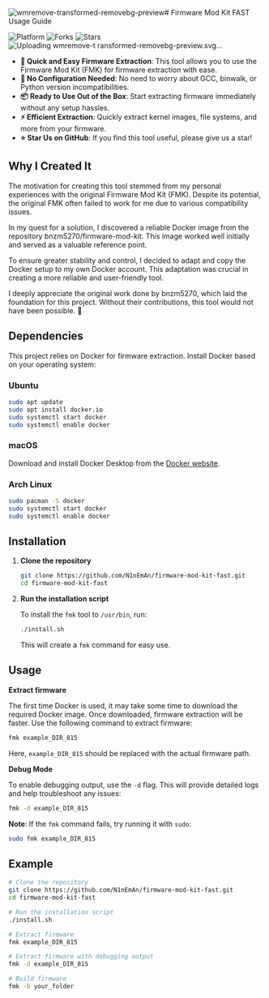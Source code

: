 ![wmremove-transformed-removebg-preview](https://github.com/user-attachments/assets/f4b7b727-f555-4410-affc-85061232a81d)# Firmware Mod Kit FAST Usage Guide

![Platform](https://img.shields.io/badge/platform-Linux-blueviolet)
![Forks](https://img.shields.io/github/forks/N1nEmAn/fmk-fast)
![Stars](https://img.shields.io/github/stars/N1nEmAn/fmk-fast)
![Uploading wmremove-t<svg version="1.1" id="Layer_1" xmlns="http://www.w3.org/2000/svg" xmlns:xlink="http://www.w3.org/1999/xlink" x="0px" y="0px"
	 width="100%" viewBox="0 0 503 496" enable-background="new 0 0 503 496" xml:space="preserve">
<path fill="#000000" opacity="1.000000" stroke="none" 
	d="
M281.000000,497.000000 
	C187.333359,497.000000 94.166710,497.000000 1.000050,497.000000 
	C1.000033,331.666718 1.000033,166.333450 1.000017,1.000139 
	C168.666565,1.000093 336.333130,1.000093 503.999756,1.000046 
	C503.999847,166.333191 503.999847,331.666382 503.999939,496.999786 
	C429.833344,497.000000 355.666656,497.000000 281.000000,497.000000 
M224.998077,243.967606 
	C224.998077,243.967606 224.924286,243.925903 224.228104,244.141617 
	C223.195129,246.838013 222.162140,249.534424 221.008301,252.459091 
	C221.008301,252.459091 221.010223,252.717346 220.341049,253.031403 
	C219.869263,254.342194 219.397461,255.652985 219.001236,256.978180 
	C219.001236,256.978180 218.933578,256.939331 218.237122,257.163116 
	C217.260284,259.188416 216.207947,261.181213 215.319962,263.244751 
	C211.918228,271.149811 208.569290,279.077637 205.039124,287.644287 
	C204.993759,288.086212 204.948395,288.528137 204.268265,289.313110 
	C203.349945,291.935944 202.431625,294.558746 201.513321,297.181580 
	C202.011505,297.419678 202.509689,297.657776 203.007874,297.895874 
	C204.350662,295.635406 205.693436,293.374969 207.605377,290.875671 
	C208.394058,290.300354 209.182724,289.725037 210.634369,288.904144 
	C214.406113,284.388916 218.247574,279.929779 221.936401,275.347778 
	C232.403107,262.346741 242.840439,249.321732 253.221771,236.252502 
	C258.065277,230.154938 262.752808,223.933441 267.724548,217.716187 
	C267.724548,217.716187 267.774323,217.502151 268.273163,217.106064 
	C270.887787,213.734039 273.502411,210.362030 276.566101,206.857895 
	C276.850525,206.670685 276.997467,206.406906 277.630127,205.813751 
	C278.434296,204.544373 279.238464,203.274994 279.994202,201.993652 
	C279.994202,201.993652 280.006073,202.042068 280.739594,201.993851 
	C285.694672,196.048080 290.649780,190.102295 295.604889,184.156525 
	C289.369720,182.974594 284.042694,183.100189 278.723877,182.944489 
	C271.177826,182.723587 263.637878,182.295502 256.022125,181.314102 
	C256.374939,180.559616 256.727753,179.805130 257.703247,178.706787 
	C269.071411,156.503403 280.439575,134.300034 292.424896,110.891281 
	C278.815277,110.891281 266.880005,110.891281 254.169983,110.975121 
	C252.664978,111.913620 250.495377,112.493523 249.763824,113.849350 
	C245.335129,122.057381 241.044403,130.352783 237.065323,138.787735 
	C229.263275,155.326782 221.698395,171.977676 214.030182,188.579865 
	C211.392227,194.291229 208.705780,199.980499 206.110947,205.711304 
	C205.242966,207.628296 204.980789,209.385895 209.007156,208.939758 
	C219.318069,208.660660 229.628967,208.381546 239.984451,208.869476 
	C238.447983,212.572403 236.917084,216.277634 235.373795,219.977707 
	C232.975739,225.727142 230.569244,231.473053 228.036972,237.479553 
	C228.036972,237.479553 228.020325,237.768661 227.343201,238.065613 
	C226.533646,240.029312 225.724075,241.992996 224.998077,243.967606 
M112.997589,348.996552 
	C112.997589,348.996552 112.991753,348.931549 112.336983,349.486237 
	C112.222466,361.788025 112.095947,374.089752 112.035080,386.391815 
	C112.032516,386.912109 112.639809,387.435394 113.836792,387.974335 
	C120.949554,387.931946 120.971107,387.910339 120.996284,380.669678 
	C121.000328,379.506805 121.102020,378.333252 120.982178,377.183014 
	C120.586388,373.384186 122.050133,371.609467 126.046829,371.907684 
	C129.020203,372.129517 132.024811,371.898376 135.013870,371.955017 
	C137.563416,372.003326 139.624420,371.157776 138.835678,368.335846 
	C138.459366,366.989532 136.553619,365.380524 135.139725,365.156036 
	C132.059570,364.667023 128.842133,364.840637 125.696556,365.019928 
	C122.258888,365.215851 121.037468,363.851868 121.005554,360.395721 
	C120.971382,356.693726 122.701309,355.855286 125.902008,355.991455 
	C129.384323,356.139557 132.878387,356.066132 136.366272,356.015839 
	C142.053238,355.933838 142.955338,354.479095 140.306564,348.343933 
	C134.539139,348.219604 128.769928,347.953247 123.004944,348.025116 
	C119.644020,348.067047 116.289848,348.650391 112.997589,348.996552 
M361.551605,348.096008 
	C359.233673,350.298340 359.350311,351.685303 362.228363,352.212555 
	C365.422821,352.797729 368.730865,352.762848 371.924805,353.933594 
	C371.956848,364.276733 371.988892,374.619843 371.941498,385.634003 
	C372.644775,386.409210 373.348053,387.184418 374.919464,388.027496 
	C378.296112,388.539948 378.147461,386.292053 378.148926,384.018860 
	C378.155579,373.722015 378.213562,363.425171 379.144440,353.066162 
	C382.231659,353.024323 385.326416,353.100372 388.403625,352.902679 
	C390.794098,352.749084 392.857697,352.064270 390.329620,348.366150 
	C380.947174,348.290466 371.564758,348.214783 361.551605,348.096008 
M269.669678,370.947937 
	C271.953918,370.797516 274.269257,370.816925 276.505890,370.406982 
	C277.318298,370.258118 277.942810,369.084290 278.653076,368.378113 
	C277.897034,367.649963 277.251007,366.537994 276.359497,366.282532 
	C274.979889,365.887115 273.428619,366.126526 271.957214,366.008698 
	C267.613770,365.660828 263.273804,365.269775 259.013672,363.985657 
	C259.013672,360.402191 259.013672,356.818726 259.013672,353.053223 
	C263.160095,353.053223 266.644501,353.190338 270.112946,353.013733 
	C273.421814,352.845245 276.713989,352.349823 280.450562,351.551117 
	C280.070923,350.650177 279.751099,348.996246 279.302673,348.960571 
	C271.950073,348.376404 264.583069,347.809601 257.214386,347.735870 
	C255.824219,347.721954 253.223541,349.823639 253.194412,350.999023 
	C252.895157,363.072845 253.010910,375.156982 253.010910,387.966980 
	C255.055679,387.549164 256.532501,387.247375 258.811462,386.602966 
	C258.811462,381.517029 258.811462,376.431122 258.811462,370.896118 
	C262.586517,370.896118 265.706390,370.896118 269.669678,370.947937 
M192.055496,351.022736 
	C192.048355,359.173218 191.954727,367.324921 192.070435,375.473663 
	C192.128555,379.566803 192.567490,383.654541 193.722839,387.816284 
	C200.868027,388.076508 200.981354,387.994965 201.002869,380.828156 
	C201.013412,377.319336 200.752441,373.736328 205.607101,372.291199 
	C207.594849,375.104919 209.589294,377.919739 211.575119,380.740662 
	C216.963150,388.394501 219.543045,389.468140 227.642059,386.680542 
	C222.025497,379.640533 216.599060,372.838806 211.032089,365.860931 
	C216.041656,360.508728 220.786758,355.439056 226.122391,349.738495 
	C217.745499,348.076294 212.501572,349.404297 209.047211,356.080841 
	C207.667038,358.748505 204.602219,360.544556 201.706299,363.307953 
	C201.070038,357.708496 200.575119,353.352966 199.582504,348.341003 
	C197.337128,348.201599 195.091751,348.062195 192.294754,348.247009 
	C192.221863,348.865204 192.148972,349.483368 192.055496,351.022736 
M186.984802,388.018250 
	C187.300308,387.719330 187.890167,387.421936 187.891800,387.121307 
	C187.958603,374.756927 188.001602,362.392090 187.912613,350.028259 
	C187.907852,349.367584 186.735031,348.715302 185.337387,348.173187 
	C180.809250,348.542023 178.119217,350.855804 176.144119,355.091278 
	C173.322113,361.142853 169.627853,366.787659 165.805542,373.483002 
	C162.477737,367.268036 159.234894,362.123901 156.901093,356.596008 
	C154.577698,351.092712 151.573135,347.625336 144.631912,348.412537 
	C144.453690,358.504303 144.208206,368.595612 144.137909,378.688110 
	C144.116577,381.748840 144.579514,384.812958 145.712006,387.916138 
	C147.494934,387.932129 149.277863,387.948090 151.947739,388.087250 
	C152.324722,386.660034 152.966476,385.244843 153.031876,383.803467 
	C153.285324,378.219269 153.355225,372.626740 153.917694,367.524750 
	C156.237122,372.022858 158.356354,376.642578 160.977600,380.957336 
	C161.982086,382.610779 164.021103,384.319611 165.799973,384.584564 
	C167.039566,384.769135 169.084686,382.813232 169.996231,381.336029 
	C173.065536,376.362061 175.788757,371.174530 178.959381,366.949402 
	C178.973511,369.725128 178.884033,372.506134 179.025879,375.275330 
	C179.242584,379.506592 179.619034,383.729675 180.811523,387.964935 
	C182.579163,387.953461 184.346817,387.941956 186.984802,388.018250 
M166.015808,226.115799 
	C166.030807,237.782120 166.163010,249.450272 165.982834,261.113586 
	C165.934570,264.238281 167.085251,266.056732 169.674286,267.422913 
	C175.772308,270.640686 181.791031,274.010345 187.918213,277.170471 
	C190.555054,278.530426 193.300812,279.886230 196.157669,280.519592 
	C197.456985,280.807648 199.888107,279.700745 200.448853,278.559723 
	C201.002396,277.433289 200.329071,274.982086 199.326889,273.974426 
	C197.627838,272.266052 195.283203,271.173523 193.146118,269.931946 
	C186.758347,266.220886 180.339645,262.563049 173.928406,257.961853 
	C173.932938,229.195618 173.908752,200.429291 174.018188,171.663452 
	C174.024307,170.052460 175.132416,168.445679 176.321640,167.244659 
	C184.243317,171.563263 192.130371,175.947952 200.121338,180.134293 
	C201.425720,180.817642 203.337784,181.109909 204.695068,180.692429 
	C205.889191,180.325150 207.724289,178.284851 207.491714,177.725876 
	C206.730835,175.897064 205.484161,173.842438 203.836960,172.883987 
	C196.490067,168.609085 188.939316,164.684586 180.999603,160.382843 
	C182.119507,159.416916 182.535950,158.911560 183.069153,158.619110 
	C198.237198,150.300720 213.406082,141.983673 228.606339,133.724411 
	C230.939697,132.456558 234.073380,131.616928 232.197830,128.074570 
	C230.550797,124.963783 227.931396,124.337936 224.617874,126.150383 
	C217.684204,129.942963 210.597321,133.454178 203.630280,137.187210 
	C193.361435,142.689392 183.104279,148.215820 172.918640,153.869720 
	C168.116699,156.535202 165.443375,160.187195 165.890686,166.353424 
	C166.502930,174.792740 166.007599,183.312408 165.205841,192.245132 
	C165.093735,202.748077 164.966675,213.250931 164.917526,223.754181 
	C164.915283,224.235962 165.613586,224.721024 166.015808,226.115799 
M329.802185,258.608887 
	C327.600647,259.894867 325.422058,261.222076 323.193878,262.460083 
	C308.521851,270.611969 293.838135,278.742798 279.160370,286.884399 
	C272.427887,290.618835 265.700256,294.362061 258.101501,297.999786 
	C257.736877,296.545532 257.069000,295.093994 257.055908,293.636597 
	C256.956146,282.549866 257.021210,271.461639 256.929108,260.374786 
	C256.916687,258.879974 256.313965,257.390015 256.039978,255.117630 
	C253.683975,254.158844 251.327972,253.200058 248.797821,252.170380 
	C248.438538,254.906113 248.233841,256.464783 247.979706,258.955139 
	C247.994431,271.296631 248.009155,283.638092 247.923004,296.664673 
	C246.742889,297.033539 245.222488,298.066620 244.437439,297.664429 
	C238.988327,294.872620 233.716217,291.738190 228.336975,288.806061 
	C225.434128,287.223755 222.614487,287.591400 221.211578,290.707397 
	C220.100281,293.175629 220.856445,294.712311 224.043854,296.136322 
	C230.418762,298.984436 236.043884,303.478180 242.348938,306.526367 
	C246.801163,308.678802 251.122849,313.054504 257.011902,309.204254 
	C261.140564,306.504974 265.642853,304.373260 269.998901,302.026337 
	C291.835266,290.261505 313.692017,278.534241 335.480194,266.681000 
	C336.600861,266.071320 337.154968,264.420349 338.752960,262.794769 
	C338.831665,262.305420 338.979095,261.816101 338.979279,261.326721 
	C338.991852,228.676605 339.003113,196.026459 338.951660,163.376419 
	C338.949829,162.207611 338.319214,161.039795 337.746948,159.246979 
	C336.071594,157.905899 334.528107,156.340775 332.697601,155.263260 
	C325.496338,151.024277 318.246338,146.863403 310.932526,142.821793 
	C305.764862,139.966141 300.535126,137.201416 295.199127,134.679596 
	C291.845581,133.094696 290.169373,134.054459 289.946503,138.258347 
	C289.695068,143.002045 293.382324,143.427368 296.017578,144.863373 
	C304.945526,149.728348 314.004578,154.352768 324.011536,159.591583 
	C321.421906,161.159134 319.825836,162.220886 318.144470,163.123825 
	C314.209442,165.237106 310.089966,167.048676 306.335480,169.438553 
	C304.495483,170.609772 301.654449,172.033188 303.603363,175.329681 
	C305.312103,178.219910 307.679901,178.463440 310.363068,176.996536 
	C316.985748,173.375854 323.564026,169.674026 330.075043,166.938171 
	C330.068848,197.276535 330.062622,227.614914 329.802185,258.608887 
M320.855652,382.720245 
	C318.932526,378.326477 317.034149,373.921692 315.080322,369.541626 
	C312.321991,363.358063 309.646667,357.132690 306.694672,351.042053 
	C304.904236,347.348053 301.550812,346.678101 299.859497,349.477417 
	C298.340576,351.991486 297.154510,354.711823 295.890686,357.373932 
	C292.157715,365.237335 288.399841,373.090027 284.789398,381.009674 
	C283.912659,382.932922 283.565308,385.097443 282.974518,387.151031 
	C283.445129,387.523254 283.915741,387.895508 284.386353,388.267731 
	C285.790161,387.358765 288.040253,386.733734 288.456421,385.493378 
	C290.667053,378.904755 295.110992,376.917603 301.618561,377.882538 
	C304.059174,378.244415 306.739502,377.434113 309.052185,378.081390 
	C311.108459,378.656891 312.986053,380.323761 314.591675,381.872620 
	C315.443573,382.694427 315.215820,384.648956 316.074860,385.446594 
	C317.219360,386.509369 318.947479,386.943665 320.424896,387.647949 
	C320.673431,386.237885 320.921967,384.827789 320.855652,382.720245 
M352.893921,385.586090 
	C359.561737,376.821045 356.801697,368.669037 346.552673,366.387695 
	C342.733612,365.537598 338.960114,364.315979 335.318939,362.876495 
	C330.839264,361.105499 330.553741,356.722168 334.533569,353.869415 
	C338.766815,350.834930 344.712067,351.202362 349.908752,354.426361 
	C351.180389,355.215271 353.092346,354.972015 354.709930,355.203278 
	C353.875061,353.438690 353.512512,350.841400 352.123596,350.053619 
	C346.107513,346.641296 339.682373,346.030457 333.127533,348.842194 
	C328.067383,351.012726 326.350952,354.226410 327.127747,360.684998 
	C327.714325,365.561920 331.201752,367.619507 335.438629,368.700714 
	C338.938080,369.593719 342.759094,369.692474 345.946533,371.189117 
	C348.328644,372.307617 350.856781,374.836700 351.518341,377.234711 
	C351.898529,378.612762 348.883240,381.206848 347.016815,382.812225 
	C346.025208,383.665070 344.227051,383.590729 342.787567,383.910614 
	C336.797821,385.241852 332.491150,381.852173 328.458588,378.221832 
	C325.123657,381.325897 325.435883,383.248993 328.929077,385.461517 
	C336.713562,390.392059 344.449982,389.776276 352.893921,385.586090 
M231.836472,369.100677 
	C229.313080,369.191406 227.301514,370.310669 228.199814,372.966400 
	C228.650803,374.299622 230.768066,375.429291 232.357269,375.918427 
	C234.017502,376.429413 235.948746,376.083679 237.761246,376.072021 
	C244.274063,376.030121 245.354050,374.300995 242.863586,367.936829 
	C239.476318,368.315765 236.089066,368.694733 231.836472,369.100677 
z"/>
<path fill="#292A2D" opacity="1.000000" stroke="none" 
	d="
M337.972900,263.254211 
	C337.154968,264.420349 336.600861,266.071320 335.480194,266.681000 
	C313.692017,278.534241 291.835266,290.261505 269.998901,302.026337 
	C265.642853,304.373260 261.140564,306.504974 257.011902,309.204254 
	C251.122849,313.054504 246.801163,308.678802 242.348938,306.526367 
	C236.043884,303.478180 230.418762,298.984436 224.043854,296.136322 
	C220.856445,294.712311 220.100281,293.175629 221.211578,290.707397 
	C222.614487,287.591400 225.434128,287.223755 228.336975,288.806061 
	C233.716217,291.738190 238.988327,294.872620 244.437439,297.664429 
	C245.222488,298.066620 246.742889,297.033539 248.181808,295.968445 
	C248.628082,284.932312 248.873993,274.592865 248.953842,264.252136 
	C248.969864,262.178406 248.353790,260.099823 248.029144,258.023468 
	C248.233841,256.464783 248.438538,254.906113 248.797821,252.170380 
	C251.327972,253.200058 253.683975,254.158844 256.012238,255.983032 
	C255.993591,257.508514 256.011169,258.168549 256.010437,258.828613 
	C255.997025,271.039856 255.933121,283.251434 256.028870,295.461823 
	C256.040497,296.949005 254.764084,300.870026 258.970428,298.101318 
	C265.700256,294.362061 272.427887,290.618835 279.160370,286.884399 
	C293.838135,278.742798 308.521851,270.611969 323.193878,262.460083 
	C325.422058,261.222076 327.600647,259.894867 330.170258,258.311340 
	C330.538330,258.013824 331.023773,257.995758 331.236145,257.642365 
	C331.628937,256.147797 331.965271,255.006866 331.966797,253.865463 
	C331.999023,229.717117 332.009155,205.568665 331.956390,181.420395 
	C331.953247,179.979752 331.387268,178.540375 331.040588,176.652908 
	C331.021393,174.109970 331.044800,172.014542 331.247253,169.664978 
	C331.236755,168.267929 331.047241,167.125015 330.683655,165.998154 
	C330.509644,166.014206 330.160187,166.004837 330.160187,166.004822 
	C323.564026,169.674026 316.985748,173.375854 310.363068,176.996536 
	C307.679901,178.463440 305.312103,178.219910 303.603363,175.329681 
	C301.654449,172.033188 304.495483,170.609772 306.335480,169.438553 
	C310.089966,167.048676 314.209442,165.237106 318.144470,163.123825 
	C319.825836,162.220886 321.421906,161.159134 324.011536,159.591583 
	C314.004578,154.352768 304.945526,149.728348 296.017578,144.863373 
	C293.382324,143.427368 289.695068,143.002045 289.946503,138.258347 
	C290.169373,134.054459 291.845581,133.094696 295.199127,134.679596 
	C300.535126,137.201416 305.764862,139.966141 310.932526,142.821793 
	C318.246338,146.863403 325.496338,151.024277 332.697601,155.263260 
	C334.528107,156.340775 336.071594,157.905899 337.886719,160.035934 
	C338.008606,194.968002 337.990753,229.111099 337.972900,263.254211 
z"/>
<path fill="#E88E2F" opacity="1.000000" stroke="none" 
	d="
M209.971405,289.149719 
	C209.182724,289.725037 208.394058,290.300354 207.203064,290.699829 
	C206.168167,290.005981 205.535614,289.488037 204.903046,288.970062 
	C204.948395,288.528137 204.993759,288.086212 205.443268,287.223785 
	C210.209473,276.848633 214.571518,266.893982 218.933563,256.939331 
	C218.933578,256.939331 219.001236,256.978180 219.299438,256.836670 
	C220.068512,255.369232 220.539368,254.043289 221.010223,252.717346 
	C221.010223,252.717346 221.008301,252.459091 221.398468,252.195587 
	C222.833847,249.263367 223.879059,246.594635 224.924286,243.925903 
	C224.924286,243.925903 224.998077,243.967606 225.299988,243.854950 
	C226.408051,241.751083 227.214188,239.759872 228.020325,237.768661 
	C228.020325,237.768661 228.036972,237.479553 228.404083,237.178497 
	C231.411041,231.994812 234.300278,227.227020 236.617096,222.195663 
	C238.722549,217.623322 240.205536,212.764328 242.142975,207.731232 
	C245.917313,200.284790 249.511581,193.138809 253.384430,186.108398 
	C254.500793,186.860504 255.338562,187.497025 256.601837,188.456833 
	C256.772736,186.592651 256.889404,185.319962 257.474030,184.035751 
	C267.963501,184.010880 277.984985,183.997543 287.908325,184.324982 
	C283.171387,186.820374 282.184692,191.629227 280.049744,195.566116 
	C279.784760,196.054733 280.734467,197.202042 281.034058,198.379425 
	C280.633240,199.823837 280.319672,200.932953 280.006104,202.042068 
	C280.006073,202.042068 279.994202,201.993652 279.707642,202.054062 
	C278.648041,202.427399 277.875031,202.740311 276.748047,203.113480 
	C271.848328,204.975998 268.755310,207.991714 268.027283,213.434296 
	C267.874908,215.034348 267.824615,216.268250 267.774323,217.502151 
	C267.774323,217.502151 267.724548,217.716187 267.261017,217.628433 
	C265.574188,218.434021 264.085968,219.113632 263.167084,220.252594 
	C247.971329,239.087936 232.777924,257.926270 217.765564,276.907562 
	C214.780319,280.682037 212.549896,285.053528 209.971405,289.149719 
M260.140778,213.546234 
	C260.603546,214.456985 261.066284,215.367752 261.529053,216.278503 
	C262.004211,216.101425 262.479340,215.924332 262.954468,215.747238 
	C262.654602,214.442001 262.354767,213.136749 262.054901,211.831528 
	C261.446259,212.183701 260.837585,212.535858 260.140778,213.546234 
M261.550751,188.651978 
	C262.638672,188.651978 263.726562,188.651978 264.814484,188.651978 
	C264.743683,188.138275 264.672913,187.624588 264.602112,187.110886 
	C263.457733,187.495239 262.313385,187.879593 261.550751,188.651978 
M274.051331,198.391739 
	C274.071350,197.865616 274.091339,197.339478 274.111359,196.813354 
	C273.698395,196.943176 273.285461,197.072983 272.872498,197.202789 
	C273.116577,197.645309 273.360626,198.087814 274.051331,198.391739 
z"/>
<path fill="#E68F32" opacity="1.000000" stroke="none" 
	d="
M257.006073,184.047287 
	C256.889404,185.319962 256.772736,186.592651 256.601837,188.456833 
	C255.338562,187.497025 254.500793,186.860504 253.108017,185.953583 
	C251.014496,186.152115 249.368057,186.407898 247.954437,187.123550 
	C236.154648,193.097412 224.376740,199.115692 212.651443,205.234085 
	C210.980103,206.106216 209.626617,207.587509 208.126007,208.786865 
	C204.980789,209.385895 205.242966,207.628296 206.110947,205.711304 
	C208.705780,199.980499 211.392227,194.291229 214.030182,188.579865 
	C221.698395,171.977676 229.263275,155.326782 237.065323,138.787735 
	C241.044403,130.352783 245.335129,122.057381 249.763824,113.849350 
	C250.495377,112.493523 252.664978,111.913620 254.321167,111.207153 
	C253.675919,113.493027 252.162415,115.558540 252.195663,117.598846 
	C252.479584,135.018539 252.855667,152.442810 253.702637,169.841461 
	C253.850800,172.885147 251.747971,177.586731 257.080597,179.050659 
	C256.727753,179.805130 256.374939,180.559616 255.919342,181.833786 
	C256.213043,182.918076 256.609558,183.482681 257.006073,184.047287 
z"/>
<path fill="#28282C" opacity="1.000000" stroke="none" 
	d="
M173.933014,258.884430 
	C180.339645,262.563049 186.758347,266.220886 193.146118,269.931946 
	C195.283203,271.173523 197.627838,272.266052 199.326889,273.974426 
	C200.329071,274.982086 201.002396,277.433289 200.448853,278.559723 
	C199.888107,279.700745 197.456985,280.807648 196.157669,280.519592 
	C193.300812,279.886230 190.555054,278.530426 187.918213,277.170471 
	C181.791031,274.010345 175.772308,270.640686 169.674286,267.422913 
	C167.085251,266.056732 165.934570,264.238281 165.982834,261.113586 
	C166.163010,249.450272 166.030807,237.782120 166.077560,225.182632 
	C166.088547,213.432190 166.037781,202.614914 165.987000,191.797638 
	C166.007599,183.312408 166.502930,174.792740 165.890686,166.353424 
	C165.443375,160.187195 168.116699,156.535202 172.918640,153.869720 
	C183.104279,148.215820 193.361435,142.689392 203.630280,137.187210 
	C210.597321,133.454178 217.684204,129.942963 224.617874,126.150383 
	C227.931396,124.337936 230.550797,124.963783 232.197830,128.074570 
	C234.073380,131.616928 230.939697,132.456558 228.606339,133.724411 
	C213.406082,141.983673 198.237198,150.300720 183.069153,158.619110 
	C182.535950,158.911560 182.119507,159.416916 180.999603,160.382843 
	C188.939316,164.684586 196.490067,168.609085 203.836960,172.883987 
	C205.484161,173.842438 206.730835,175.897064 207.491714,177.725876 
	C207.724289,178.284851 205.889191,180.325150 204.695068,180.692429 
	C203.337784,181.109909 201.425720,180.817642 200.121338,180.134293 
	C192.130371,175.947952 184.243317,171.563263 175.765686,166.779602 
	C174.517029,167.685638 173.225540,169.054276 173.219925,170.428162 
	C173.105331,198.510208 173.126236,226.592880 173.174347,254.675339 
	C173.176743,256.078796 173.668900,257.481415 173.933014,258.884430 
z"/>
<path fill="#EDA72A" opacity="1.000000" stroke="none" 
	d="
M257.391907,178.878723 
	C251.747971,177.586731 253.850800,172.885147 253.702637,169.841461 
	C252.855667,152.442810 252.479584,135.018539 252.195663,117.598846 
	C252.162415,115.558540 253.675919,113.493027 254.708557,111.165237 
	C266.880005,110.891281 278.815277,110.891281 292.424896,110.891281 
	C280.439575,134.300034 269.071411,156.503403 257.391907,178.878723 
z"/>
<path fill="#28282C" opacity="1.000000" stroke="none" 
	d="
M151.060791,387.964081 
	C149.277863,387.948090 147.494934,387.932129 145.287598,387.435608 
	C144.948120,374.290405 145.033066,361.625732 145.117996,348.961060 
	C151.573135,347.625336 154.577698,351.092712 156.901093,356.596008 
	C159.234894,362.123901 162.477737,367.268036 165.805542,373.483002 
	C169.627853,366.787659 173.322113,361.142853 176.144119,355.091278 
	C178.119217,350.855804 180.809250,348.542023 185.853287,348.514465 
	C186.585968,349.774567 186.987488,350.692688 186.991348,351.612427 
	C187.036194,362.321716 187.054138,373.031494 186.981689,383.740479 
	C186.972229,385.139038 186.416931,386.533905 186.114456,387.930481 
	C184.346817,387.941956 182.579163,387.953461 180.407944,387.496155 
	C180.004364,379.433197 180.004364,371.839020 180.004364,364.244843 
	C179.676941,364.241699 179.349533,364.238556 179.022110,364.235413 
	C178.896194,364.846497 178.770264,365.457581 178.644348,366.068695 
	C175.788757,371.174530 173.065536,376.362061 169.996231,381.336029 
	C169.084686,382.813232 167.039566,384.769135 165.799973,384.584564 
	C164.021103,384.319611 161.982086,382.610779 160.977600,380.957336 
	C158.356354,376.642578 156.237122,372.022858 153.811508,366.900269 
	C153.284088,365.714630 152.862854,365.153442 151.921066,363.898773 
	C151.921066,366.938110 151.999008,369.095367 151.905869,371.245209 
	C151.664337,376.819916 151.347534,382.391357 151.060791,387.964081 
z"/>
<path fill="#2B2C2F" opacity="1.000000" stroke="none" 
	d="
M200.080215,348.997437 
	C200.575119,353.352966 201.070038,357.708496 201.706299,363.307953 
	C204.602219,360.544556 207.667038,358.748505 209.047211,356.080841 
	C212.501572,349.404297 217.745499,348.076294 226.122391,349.738495 
	C220.786758,355.439056 216.041656,360.508728 211.032089,365.860931 
	C216.599060,372.838806 222.025497,379.640533 227.642059,386.680542 
	C219.543045,389.468140 216.963150,388.394501 211.575119,380.740662 
	C209.589294,377.919739 207.594849,375.104919 205.607101,372.291199 
	C200.752441,373.736328 201.013412,377.319336 201.002869,380.828156 
	C200.981354,387.994965 200.868027,388.076508 193.280334,387.330322 
	C192.865326,378.032776 192.972885,369.220398 192.880219,360.410126 
	C192.844040,356.971497 192.357498,353.537598 192.076080,350.101562 
	C192.148972,349.483368 192.221863,348.865204 192.902771,348.319824 
	C195.700607,348.594208 197.890411,348.795837 200.080215,348.997437 
z"/>
<path fill="#28282C" opacity="1.000000" stroke="none" 
	d="
M140.805725,348.992859 
	C142.955338,354.479095 142.053238,355.933838 136.366272,356.015839 
	C132.878387,356.066132 129.384323,356.139557 125.902008,355.991455 
	C122.701309,355.855286 120.971382,356.693726 121.005554,360.395721 
	C121.037468,363.851868 122.258888,365.215851 125.696556,365.019928 
	C128.842133,364.840637 132.059570,364.667023 135.139725,365.156036 
	C136.553619,365.380524 138.459366,366.989532 138.835678,368.335846 
	C139.624420,371.157776 137.563416,372.003326 135.013870,371.955017 
	C132.024811,371.898376 129.020203,372.129517 126.046829,371.907684 
	C122.050133,371.609467 120.586388,373.384186 120.982178,377.183014 
	C121.102020,378.333252 121.000328,379.506805 120.996284,380.669678 
	C120.971107,387.910339 120.949554,387.931946 113.438271,387.501526 
	C113.023750,374.329651 113.007751,361.630585 112.991760,348.931549 
	C112.991753,348.931549 112.997589,348.996552 113.438293,348.996643 
	C122.854576,348.995422 131.830154,348.994141 140.805725,348.992859 
z"/>
<path fill="#2D2D31" opacity="1.000000" stroke="none" 
	d="
M321.013092,383.068970 
	C320.921967,384.827789 320.673431,386.237885 320.424896,387.647949 
	C318.947479,386.943665 317.219360,386.509369 316.074860,385.446594 
	C315.215820,384.648956 315.443573,382.694427 314.591675,381.872620 
	C312.986053,380.323761 311.108459,378.656891 309.052185,378.081390 
	C306.739502,377.434113 304.059174,378.244415 301.618561,377.882538 
	C295.110992,376.917603 290.667053,378.904755 288.456421,385.493378 
	C288.040253,386.733734 285.790161,387.358765 284.386353,388.267731 
	C283.915741,387.895508 283.445129,387.523254 282.974518,387.151031 
	C283.565308,385.097443 283.912659,382.932922 284.789398,381.009674 
	C288.399841,373.090027 292.157715,365.237335 295.890686,357.373932 
	C297.154510,354.711823 298.340576,351.991486 299.859497,349.477417 
	C301.550812,346.678101 304.904236,347.348053 306.694672,351.042053 
	C309.646667,357.132690 312.321991,363.358063 315.080322,369.541626 
	C317.034149,373.921692 318.932526,378.326477 321.013092,383.068970 
M306.893982,365.335693 
	C305.731812,362.007599 304.569641,358.679474 302.886658,353.859894 
	C299.870850,360.780884 297.468506,366.294098 294.782043,372.459290 
	C300.256866,372.459290 304.825745,372.459290 310.233063,372.459290 
	C308.992615,369.818481 308.104126,367.926910 306.893982,365.335693 
z"/>
<path fill="#292A2D" opacity="1.000000" stroke="none" 
	d="
M352.635193,385.867188 
	C344.449982,389.776276 336.713562,390.392059 328.929077,385.461517 
	C325.435883,383.248993 325.123657,381.325897 328.458588,378.221832 
	C332.491150,381.852173 336.797821,385.241852 342.787567,383.910614 
	C344.227051,383.590729 346.025208,383.665070 347.016815,382.812225 
	C348.883240,381.206848 351.898529,378.612762 351.518341,377.234711 
	C350.856781,374.836700 348.328644,372.307617 345.946533,371.189117 
	C342.759094,369.692474 338.938080,369.593719 335.438629,368.700714 
	C331.201752,367.619507 327.714325,365.561920 327.127747,360.684998 
	C326.350952,354.226410 328.067383,351.012726 333.127533,348.842194 
	C339.682373,346.030457 346.107513,346.641296 352.123596,350.053619 
	C353.512512,350.841400 353.875061,353.438690 354.709930,355.203308 
	C353.092346,354.972015 351.180389,355.215271 349.908752,354.426361 
	C344.712067,351.202362 338.766815,350.834930 334.533569,353.869415 
	C330.553741,356.722168 330.839264,361.105499 335.318939,362.876495 
	C338.960114,364.315979 342.733612,365.537598 346.552673,366.387695 
	C356.801697,368.669037 359.561737,376.821045 352.635193,385.867188 
z"/>
<path fill="#DF702B" opacity="1.000000" stroke="none" 
	d="
M208.566589,208.863312 
	C209.626617,207.587509 210.980103,206.106216 212.651443,205.234085 
	C224.376740,199.115692 236.154648,193.097412 247.954437,187.123550 
	C249.368057,186.407898 251.014496,186.152115 252.829437,185.838013 
	C249.511581,193.138809 245.917313,200.284790 241.805710,207.733444 
	C240.838882,208.058228 240.389374,208.080322 239.939880,208.102432 
	C229.628967,208.381546 219.318069,208.660660 208.566589,208.863312 
z"/>
<path fill="#2D2D31" opacity="1.000000" stroke="none" 
	d="
M258.009338,386.945618 
	C256.532501,387.247375 255.055679,387.549164 253.010910,387.966980 
	C253.010910,375.156982 252.895157,363.072845 253.194412,350.999023 
	C253.223541,349.823639 255.824219,347.721954 257.214386,347.735870 
	C264.583069,347.809601 271.950073,348.376404 279.302673,348.960571 
	C279.751099,348.996246 280.070923,350.650177 279.762695,351.760040 
	C272.188599,351.968964 265.302338,351.968964 257.422760,351.968964 
	C257.988312,356.811371 258.460388,360.853485 258.932465,364.895630 
	C263.273804,365.269775 267.613770,365.660828 271.957214,366.008698 
	C273.428619,366.126526 274.979889,365.887115 276.359497,366.282532 
	C277.251007,366.537994 277.897034,367.649963 278.653076,368.378113 
	C277.942810,369.084290 277.318298,370.258118 276.505890,370.406982 
	C274.269257,370.816925 271.953918,370.797516 269.151428,370.642303 
	C268.076569,370.148468 267.519897,369.960266 266.892975,369.401978 
	C263.693726,365.262787 259.772125,367.189575 256.136017,367.733337 
	C255.642273,367.807129 255.055588,369.717773 255.203812,370.670288 
	C255.287842,371.210327 256.778931,371.531464 257.750549,372.408051 
	C257.912994,377.558502 257.961182,382.252045 258.009338,386.945618 
z"/>
<path fill="#292A2D" opacity="1.000000" stroke="none" 
	d="
M371.989471,352.997925 
	C368.730865,352.762848 365.422821,352.797729 362.228363,352.212555 
	C359.350311,351.685303 359.233673,350.298340 362.207520,348.319519 
	C372.195343,348.694611 381.527283,348.846191 390.859192,348.997803 
	C392.857697,352.064270 390.794098,352.749084 388.403625,352.902679 
	C385.326416,353.100372 382.231659,353.024323 378.400055,353.073792 
	C377.353485,360.775482 377.051300,368.469543 376.693909,376.236755 
	C376.558044,376.486908 376.582458,376.654633 376.740143,377.269745 
	C376.438507,381.290375 378.447052,385.475189 374.051331,387.959625 
	C373.348053,387.184418 372.644775,386.409210 372.377136,385.115906 
	C372.894043,374.523682 372.989471,364.449554 373.010834,354.375275 
	C373.011810,353.916901 372.345184,353.457092 371.989471,352.997925 
z"/>
<path fill="#D6924B" opacity="1.000000" stroke="none" 
	d="
M210.302887,289.026917 
	C212.549896,285.053528 214.780319,280.682037 217.765564,276.907562 
	C232.777924,257.926270 247.971329,239.087936 263.167084,220.252594 
	C264.085968,219.113632 265.574188,218.434021 267.154236,217.654388 
	C262.752808,223.933441 258.065277,230.154938 253.221771,236.252502 
	C242.840439,249.321732 232.403107,262.346741 221.936401,275.347778 
	C218.247574,279.929779 214.406113,284.388916 210.302887,289.026917 
z"/>
<path fill="#2D2D31" opacity="1.000000" stroke="none" 
	d="
M232.269135,369.087158 
	C236.089066,368.694733 239.476318,368.315765 242.863617,367.937256 
	C245.354050,374.300995 244.274063,376.030121 237.761246,376.072021 
	C235.948746,376.083679 234.017502,376.429413 232.357269,375.918427 
	C230.768066,375.429291 228.650803,374.299622 228.199814,372.966400 
	C227.301514,370.310669 229.313080,369.191406 232.269135,369.087158 
z"/>
<path fill="#ABAAAE" opacity="1.000000" stroke="none" 
	d="
M338.362915,263.024475 
	C337.990753,229.111099 338.008606,194.968002 338.004028,160.348206 
	C338.319214,161.039795 338.949829,162.207611 338.951660,163.376419 
	C339.003113,196.026459 338.991852,228.676605 338.979279,261.326721 
	C338.979095,261.816101 338.831665,262.305420 338.362915,263.024475 
z"/>
<path fill="#ABAAAE" opacity="1.000000" stroke="none" 
	d="
M173.930710,258.423157 
	C173.668900,257.481415 173.176743,256.078796 173.174347,254.675339 
	C173.126236,226.592880 173.105331,198.510208 173.219925,170.428162 
	C173.225540,169.054276 174.517029,167.685638 175.468674,166.575745 
	C175.132416,168.445679 174.024307,170.052460 174.018188,171.663452 
	C173.908752,200.429291 173.932938,229.195618 173.930710,258.423157 
z"/>
<path fill="#D6924B" opacity="1.000000" stroke="none" 
	d="
M257.474030,184.035751 
	C256.609558,183.482681 256.213043,182.918076 255.955933,182.154724 
	C263.637878,182.295502 271.177826,182.723587 278.723877,182.944489 
	C284.042694,183.100189 289.369720,182.974594 295.604889,184.156525 
	C290.649780,190.102295 285.694672,196.048080 280.372864,202.017960 
	C280.319672,200.932953 280.633240,199.823837 281.300659,198.187241 
	C284.421356,194.378967 287.275238,191.166534 289.925110,187.793869 
	C291.765778,185.451157 291.554382,183.788589 288.006500,183.984207 
	C277.984985,183.997543 267.963501,184.010880 257.474030,184.035751 
z"/>
<path fill="#525255" opacity="1.000000" stroke="none" 
	d="
M330.117615,166.471497 
	C330.160187,166.004837 330.509644,166.014206 330.723572,166.392303 
	C330.981079,167.819962 331.024658,168.869537 331.068237,169.919113 
	C331.044800,172.014542 331.021393,174.109970 331.020325,177.111435 
	C331.036377,204.676895 331.030090,231.336334 331.023773,257.995758 
	C331.023773,257.995758 330.538330,258.013824 330.297363,257.983551 
	C330.062622,227.614914 330.068848,197.276535 330.117615,166.471497 
z"/>
<path fill="#D6924B" opacity="1.000000" stroke="none" 
	d="
M218.585342,257.051208 
	C214.571518,266.893982 210.209473,276.848633 205.524048,286.900116 
	C208.569290,279.077637 211.918228,271.149811 215.319962,263.244751 
	C216.207947,261.181213 217.260284,259.188416 218.585342,257.051208 
z"/>
<path fill="#D6924B" opacity="1.000000" stroke="none" 
	d="
M239.962158,208.485962 
	C240.389374,208.080322 240.838882,208.058228 241.625641,208.033905 
	C240.205536,212.764328 238.722549,217.623322 236.617096,222.195663 
	C234.300278,227.227020 231.411041,231.994812 228.468750,237.048950 
	C230.569244,231.473053 232.975739,225.727142 235.373795,219.977707 
	C236.917084,216.277634 238.447983,212.572403 239.962158,208.485962 
z"/>
<path fill="#BCBBBE" opacity="1.000000" stroke="none" 
	d="
M258.535950,298.050537 
	C254.764084,300.870026 256.040497,296.949005 256.028870,295.461823 
	C255.933121,283.251434 255.997025,271.039856 256.010437,258.828613 
	C256.011169,258.168549 255.993591,257.508514 255.984528,256.373138 
	C256.313965,257.390015 256.916687,258.879974 256.929108,260.374786 
	C257.021210,271.461639 256.956146,282.549866 257.055908,293.636597 
	C257.069000,295.093994 257.736877,296.545532 258.535950,298.050537 
z"/>
<path fill="#BCBBBE" opacity="1.000000" stroke="none" 
	d="
M186.549622,387.974365 
	C186.416931,386.533905 186.972229,385.139038 186.981689,383.740479 
	C187.054138,373.031494 187.036194,362.321716 186.991348,351.612427 
	C186.987488,350.692688 186.585968,349.774567 186.237579,348.457428 
	C186.735031,348.715302 187.907852,349.367584 187.912613,350.028259 
	C188.001602,362.392090 187.958603,374.756927 187.891800,387.121307 
	C187.890167,387.421936 187.300308,387.719330 186.549622,387.974365 
z"/>
<path fill="#ABAAAE" opacity="1.000000" stroke="none" 
	d="
M144.874954,348.686798 
	C145.033066,361.625732 144.948120,374.290405 144.841919,387.415283 
	C144.579514,384.812958 144.116577,381.748840 144.137909,378.688110 
	C144.208206,368.595612 144.453690,358.504303 144.874954,348.686798 
z"/>
<path fill="#525255" opacity="1.000000" stroke="none" 
	d="
M112.664368,349.208893 
	C113.007751,361.630585 113.023750,374.329651 113.001373,387.492981 
	C112.639809,387.435394 112.032516,386.912109 112.035080,386.391815 
	C112.095947,374.089752 112.222466,361.788025 112.664368,349.208893 
z"/>
<path fill="#525255" opacity="1.000000" stroke="none" 
	d="
M374.485413,387.993561 
	C378.447052,385.475189 376.438507,381.290375 376.760223,377.108154 
	C376.752167,376.489868 376.749115,376.163605 376.749115,376.163605 
	C377.051300,368.469543 377.353485,360.775482 377.954346,353.104858 
	C378.213562,363.425171 378.155579,373.722015 378.148926,384.018860 
	C378.147461,386.292053 378.296112,388.539948 374.485413,387.993561 
z"/>
<path fill="#2D2D31" opacity="1.000000" stroke="none" 
	d="
M248.004425,258.489319 
	C248.353790,260.099823 248.969864,262.178406 248.953842,264.252136 
	C248.873993,274.592865 248.628082,284.932312 248.232254,295.625916 
	C248.009155,283.638092 247.994431,271.296631 248.004425,258.489319 
z"/>
<path fill="#525255" opacity="1.000000" stroke="none" 
	d="
M192.065796,350.562134 
	C192.357498,353.537598 192.844040,356.971497 192.880219,360.410126 
	C192.972885,369.220398 192.865326,378.032776 192.836029,387.294525 
	C192.567490,383.654541 192.128555,379.566803 192.070435,375.473663 
	C191.954727,367.324921 192.048355,359.173218 192.065796,350.562134 
z"/>
<path fill="#E68F32" opacity="1.000000" stroke="none" 
	d="
M268.129395,213.068130 
	C268.755310,207.991714 271.848328,204.975998 276.723328,203.488525 
	C277.037354,204.557739 277.022156,205.312149 277.006958,206.066544 
	C276.997467,206.406906 276.850525,206.670685 275.997314,206.991730 
	C272.995514,209.106430 270.562469,211.087280 268.129395,213.068130 
z"/>
<path fill="#ABAAAE" opacity="1.000000" stroke="none" 
	d="
M258.973083,364.440643 
	C258.460388,360.853485 257.988312,356.811371 257.422760,351.968964 
	C265.302338,351.968964 272.188599,351.968964 279.544189,351.983551 
	C276.713989,352.349823 273.421814,352.845245 270.112946,353.013733 
	C266.644501,353.190338 263.160095,353.053223 259.013672,353.053223 
	C259.013672,356.818726 259.013672,360.402191 258.973083,364.440643 
z"/>
<path fill="#525255" opacity="1.000000" stroke="none" 
	d="
M165.596420,192.021393 
	C166.037781,202.614914 166.088547,213.432190 166.062469,224.727005 
	C165.613586,224.721024 164.915283,224.235962 164.917526,223.754181 
	C164.966675,213.250931 165.093735,202.748077 165.596420,192.021393 
z"/>
<path fill="#BCBBBE" opacity="1.000000" stroke="none" 
	d="
M371.957153,353.465759 
	C372.345184,353.457092 373.011810,353.916901 373.010834,354.375275 
	C372.989471,364.449554 372.894043,374.523682 372.416870,384.780396 
	C371.988892,374.619843 371.956848,364.276733 371.957153,353.465759 
z"/>
<path fill="#525255" opacity="1.000000" stroke="none" 
	d="
M390.594421,348.681976 
	C381.527283,348.846191 372.195343,348.694611 362.522888,348.341064 
	C371.564758,348.214783 380.947174,348.290466 390.594421,348.681976 
z"/>
<path fill="#525255" opacity="1.000000" stroke="none" 
	d="
M140.556152,348.668396 
	C131.830154,348.994141 122.854576,348.995422 113.405823,348.993408 
	C116.289848,348.650391 119.644020,348.067047 123.004944,348.025116 
	C128.769928,347.953247 134.539139,348.219604 140.556152,348.668396 
z"/>
<path fill="#D6924B" opacity="1.000000" stroke="none" 
	d="
M204.585663,289.141602 
	C205.535614,289.488037 206.168167,290.005981 206.918472,290.819244 
	C205.693436,293.374969 204.350662,295.635406 203.007874,297.895874 
	C202.509689,297.657776 202.011505,297.419678 201.513321,297.181580 
	C202.431625,294.558746 203.349945,291.935944 204.585663,289.141602 
z"/>
<path fill="#BCBBBE" opacity="1.000000" stroke="none" 
	d="
M266.963257,369.772064 
	C267.519897,369.960266 268.076569,370.148468 268.729736,370.616394 
	C265.706390,370.896118 262.586517,370.896118 258.811462,370.896118 
	C258.811462,376.431122 258.811462,381.517029 258.410400,386.774292 
	C257.961182,382.252045 257.912994,377.558502 257.891937,372.004578 
	C260.933777,370.686859 263.948517,370.229462 266.963257,369.772064 
z"/>
<path fill="#D6924B" opacity="1.000000" stroke="none" 
	d="
M268.027283,213.434296 
	C270.562469,211.087280 272.995514,209.106430 275.772827,207.057800 
	C273.502411,210.362030 270.887787,213.734039 268.023743,217.304108 
	C267.824615,216.268250 267.874908,215.034348 268.027283,213.434296 
z"/>
<path fill="#BCBBBE" opacity="1.000000" stroke="none" 
	d="
M178.801865,366.509033 
	C178.770264,365.457581 178.896194,364.846497 179.022110,364.235413 
	C179.349533,364.238556 179.676941,364.241699 180.004364,364.244843 
	C180.004364,371.839020 180.004364,379.433197 179.966019,387.491821 
	C179.619034,383.729675 179.242584,379.506592 179.025879,375.275330 
	C178.884033,372.506134 178.973511,369.725128 178.801865,366.509033 
z"/>
<path fill="#BCBBBE" opacity="1.000000" stroke="none" 
	d="
M151.504257,388.025665 
	C151.347534,382.391357 151.664337,376.819916 151.905869,371.245209 
	C151.999008,369.095367 151.921066,366.938110 151.921066,363.898773 
	C152.862854,365.153442 153.284088,365.714630 153.599396,366.656555 
	C153.355225,372.626740 153.285324,378.219269 153.031876,383.803467 
	C152.966476,385.244843 152.324722,386.660034 151.504257,388.025665 
z"/>
<path fill="#D6924B" opacity="1.000000" stroke="none" 
	d="
M224.576202,244.033752 
	C223.879059,246.594635 222.833847,249.263367 221.458893,252.081451 
	C222.162140,249.534424 223.195129,246.838013 224.576202,244.033752 
z"/>
<path fill="#D6924B" opacity="1.000000" stroke="none" 
	d="
M227.681763,237.917145 
	C227.214188,239.759872 226.408051,241.751083 225.258209,243.849487 
	C225.724075,241.992996 226.533646,240.029312 227.681763,237.917145 
z"/>
<path fill="#D6924B" opacity="1.000000" stroke="none" 
	d="
M277.318542,205.940155 
	C277.022156,205.312149 277.037354,204.557739 277.077301,203.428284 
	C277.875031,202.740311 278.648041,202.427399 279.731812,202.060043 
	C279.238464,203.274994 278.434296,204.544373 277.318542,205.940155 
z"/>
<path fill="#525255" opacity="1.000000" stroke="none" 
	d="
M199.831360,348.669250 
	C197.890411,348.795837 195.700607,348.594208 193.178589,348.157715 
	C195.091751,348.062195 197.337128,348.201599 199.831360,348.669250 
z"/>
<path fill="#D6924B" opacity="1.000000" stroke="none" 
	d="
M220.675629,252.874374 
	C220.539368,254.043289 220.068512,255.369232 219.261658,256.829468 
	C219.397461,255.652985 219.869263,254.342194 220.675629,252.874374 
z"/>
<path fill="#161619" opacity="1.000000" stroke="none" 
	d="
M331.236145,257.642365 
	C331.030090,231.336334 331.036377,204.676895 331.062927,177.558945 
	C331.387268,178.540375 331.953247,179.979752 331.956390,181.420395 
	C332.009155,205.568665 331.999023,229.717117 331.966797,253.865463 
	C331.965271,255.006866 331.628937,256.147797 331.236145,257.642365 
z"/>
<path fill="#161619" opacity="1.000000" stroke="none" 
	d="
M331.247253,169.664978 
	C331.024658,168.869537 330.981079,167.819962 330.897614,166.376251 
	C331.047241,167.125015 331.236755,168.267929 331.247253,169.664978 
z"/>
<path fill="#E68F32" opacity="1.000000" stroke="none" 
	d="
M287.908325,184.324982 
	C291.554382,183.788589 291.765778,185.451157 289.925110,187.793869 
	C287.275238,191.166534 284.421356,194.378967 281.387909,197.851959 
	C280.734467,197.202042 279.784760,196.054733 280.049744,195.566116 
	C282.184692,191.629227 283.171387,186.820374 287.908325,184.324982 
z"/>
<path fill="#E68F32" opacity="1.000000" stroke="none" 
	d="
M260.184845,213.217133 
	C260.837585,212.535858 261.446259,212.183701 262.054901,211.831512 
	C262.354767,213.136749 262.654602,214.442001 262.954468,215.747238 
	C262.479340,215.924332 262.004211,216.101425 261.529053,216.278503 
	C261.066284,215.367752 260.603546,214.456985 260.184845,213.217133 
z"/>
<path fill="#E68F32" opacity="1.000000" stroke="none" 
	d="
M261.359863,188.457962 
	C262.313385,187.879593 263.457733,187.495239 264.602112,187.110886 
	C264.672913,187.624588 264.743683,188.138275 264.814484,188.651978 
	C263.726562,188.651978 262.638672,188.651978 261.359863,188.457962 
z"/>
<path fill="#E68F32" opacity="1.000000" stroke="none" 
	d="
M273.828003,198.461029 
	C273.360626,198.087814 273.116577,197.645309 272.872498,197.202789 
	C273.285461,197.072983 273.698395,196.943176 274.111359,196.813354 
	C274.091339,197.339478 274.071350,197.865616 273.828003,198.461029 
z"/>
<path fill="#000000" opacity="1.000000" stroke="none" 
	d="
M307.054810,365.685516 
	C308.104126,367.926910 308.992615,369.818481 310.233063,372.459290 
	C304.825745,372.459290 300.256866,372.459290 294.782043,372.459290 
	C297.468506,366.294098 299.870850,360.780884 302.886658,353.859894 
	C304.569641,358.679474 305.731812,362.007599 307.054810,365.685516 
z"/>
<path fill="#161619" opacity="1.000000" stroke="none" 
	d="
M266.892975,369.401978 
	C263.948517,370.229462 260.933777,370.686859 257.777649,371.547729 
	C256.778931,371.531464 255.287842,371.210327 255.203812,370.670288 
	C255.055588,369.717773 255.642273,367.807129 256.136017,367.733337 
	C259.772125,367.189575 263.693726,365.262787 266.892975,369.401978 
z"/>
<path fill="#161619" opacity="1.000000" stroke="none" 
	d="
M376.693909,376.236755 
	C376.749115,376.163605 376.752167,376.489868 376.732086,376.651489 
	C376.582458,376.654633 376.558044,376.486908 376.693909,376.236755 
z"/>
</svg>ransformed-removebg-preview.svg…]()

- **🚀 Quick and Easy Firmware Extraction**: This tool allows you to use the Firmware Mod Kit (FMK) for firmware extraction with ease.
- **🔧 No Configuration Needed**: No need to worry about GCC, binwalk, or Python version incompatibilities.
- **📦 Ready to Use Out of the Box**: Start extracting firmware immediately without any setup hassles.
- **⚡ Efficient Extraction**: Quickly extract kernel images, file systems, and more from your firmware.
- **⭐ Star Us on GitHub**: If you find this tool useful, please give us a star!

## Why I Created It

The motivation for creating this tool stemmed from my personal experiences with the original Firmware Mod Kit (FMK). Despite its potential, the original FMK often failed to work for me due to various compatibility issues.

In my quest for a solution, I discovered a reliable Docker image from the repository bnzm5270/firmware-mod-kit. This image worked well initially and served as a valuable reference point.

To ensure greater stability and control, I decided to adapt and copy the Docker setup to my own Docker account. This adaptation was crucial in creating a more reliable and user-friendly tool.

I deeply appreciate the original work done by bnzm5270, which laid the foundation for this project. Without their contributions, this tool would not have been possible. 🙏

## Dependencies

This project relies on Docker for firmware extraction. Install Docker based on your operating system:

### Ubuntu

```bash
sudo apt update
sudo apt install docker.io
sudo systemctl start docker
sudo systemctl enable docker
```

### macOS

Download and install Docker Desktop from the [Docker website](https://www.docker.com/products/docker-desktop).

### Arch Linux

```bash
sudo pacman -S docker
sudo systemctl start docker
sudo systemctl enable docker
```

## Installation

1. **Clone the repository**

    ```bash
    git clone https://github.com/N1nEmAn/firmware-mod-kit-fast.git
    cd firmware-mod-kit-fast
    ```

2. **Run the installation script**

    To install the `fmk` tool to `/usr/bin`, run:

    ```bash
    ./install.sh
    ```

    This will create a `fmk` command for easy use.

## Usage

**Extract firmware**

The first time Docker is used, it may take some time to download the required Docker image. Once downloaded, firmware extraction will be faster. Use the following command to extract firmware:

```bash
fmk example_DIR_815
```

Here, `example_DIR_815` should be replaced with the actual firmware path.

**Debug Mode**

To enable debugging output, use the `-d` flag. This will provide detailed logs and help troubleshoot any issues:

```bash
fmk -d example_DIR_815
```

**Note**: If the `fmk` command fails, try running it with `sudo`:

```bash
sudo fmk example_DIR_815
```

## Example

```bash
# Clone the repository
git clone https://github.com/N1nEmAn/firmware-mod-kit-fast.git
cd firmware-mod-kit-fast

# Run the installation script
./install.sh

# Extract firmware
fmk example_DIR_815

# Extract firmware with debugging output
fmk -d example_DIR_815

# Build firmware
fmk -b your_folder

```

